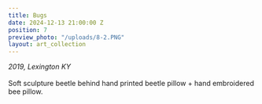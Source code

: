 ```yaml
---
title: Bugs
date: 2024-12-13 21:00:00 Z
position: 7
preview_photo: "/uploads/8-2.PNG"
layout: art_collection
---
```


*2019, Lexington KY* <br>
<br>
Soft sculpture beetle behind hand printed beetle pillow + hand embroidered bee pillow. 